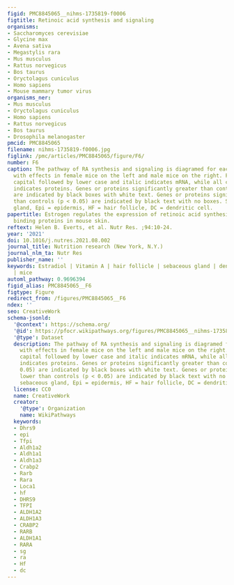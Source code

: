 ```yaml
---
figid: PMC8845065__nihms-1735819-f0006
figtitle: Retinoic acid synthesis and signaling
organisms:
- Saccharomyces cerevisiae
- Glycine max
- Avena sativa
- Megastylis rara
- Mus musculus
- Rattus norvegicus
- Bos taurus
- Oryctolagus cuniculus
- Homo sapiens
- Mouse mammary tumor virus
organisms_ner:
- Mus musculus
- Oryctolagus cuniculus
- Homo sapiens
- Rattus norvegicus
- Bos taurus
- Drosophila melanogaster
pmcid: PMC8845065
filename: nihms-1735819-f0006.jpg
figlink: /pmc/articles/PMC8845065/figure/F6/
number: F6
caption: The pathway of RA synthesis and signaling is diagramed for each condition
  with effects in female mice on the left and male mice on the right. First letter
  capital followed by lower case and italic indicates mRNA, while all capital letters
  indicates proteins. Genes or proteins significantly greater than controls (p < 0.05)
  are indicated by black boxes with white text. Genes or proteins significantly lower
  than controls (p < 0.05) are indicated by black text with no boxes. SG = sebaceous
  gland, Epi = epidermis, HF = hair follicle, DC = dendritic cell.
papertitle: Estrogen regulates the expression of retinoic acid synthesis enzymes and
  binding proteins in mouse skin.
reftext: Helen B. Everts, et al. Nutr Res. ;94:10-24.
year: '2021'
doi: 10.1016/j.nutres.2021.08.002
journal_title: Nutrition research (New York, N.Y.)
journal_nlm_ta: Nutr Res
publisher_name: ''
keywords: Estradiol | Vitamin A | hair follicle | sebaceous gland | dendritic cells
  | mice
automl_pathway: 0.9696394
figid_alias: PMC8845065__F6
figtype: Figure
redirect_from: /figures/PMC8845065__F6
ndex: ''
seo: CreativeWork
schema-jsonld:
  '@context': https://schema.org/
  '@id': https://pfocr.wikipathways.org/figures/PMC8845065__nihms-1735819-f0006.html
  '@type': Dataset
  description: The pathway of RA synthesis and signaling is diagramed for each condition
    with effects in female mice on the left and male mice on the right. First letter
    capital followed by lower case and italic indicates mRNA, while all capital letters
    indicates proteins. Genes or proteins significantly greater than controls (p <
    0.05) are indicated by black boxes with white text. Genes or proteins significantly
    lower than controls (p < 0.05) are indicated by black text with no boxes. SG =
    sebaceous gland, Epi = epidermis, HF = hair follicle, DC = dendritic cell.
  license: CC0
  name: CreativeWork
  creator:
    '@type': Organization
    name: WikiPathways
  keywords:
  - Dhrs9
  - epi
  - Tfpi
  - Aldh1a2
  - Aldh1a1
  - Aldh1a3
  - Crabp2
  - Rarb
  - Rara
  - Loca1
  - hf
  - DHRS9
  - TFPI
  - ALDH1A2
  - ALDH1A3
  - CRABP2
  - RARB
  - ALDH1A1
  - RARA
  - sg
  - ra
  - Hf
  - dc
---
```

